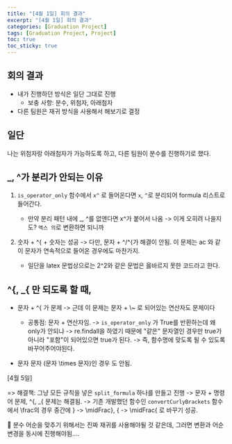 ```yaml
---
title: "[4월 1일] 회의 결과"
excerpt: "[4월 1일] 회의 결과"
categories: [Graduation Project]
tags: [Graduation Project, Project]
toc: true
toc_sticky: true
---
```


## 회의 결과

- 내가 진행하던 방식은 일단 그대로 진행
    - 보충 사항: 분수, 위첨자, 아래첨자
- 다른 팀원은 재귀 방식을 사용해서 해보기로 결정

## 일단

나는 위첨자랑 아래첨자가 가능하도록 하고, 다른 팀원이 분수를 진행하기로 했다.

## _, ^가 분리가 안되는 이유

1. `is_operator_only` 함수에서 `x^` 로 들어온다면 `x`, `^`로 분리되어 formula 리스트로 들어간다.
    - 만약 분리 패턴 내에 _, ^를 없앤다면 x^가 붙어서 나옴 -> 이게 오히려 나을지도? `엑스 의`로 변환하면 되니까

2. 숫자 + ^{ + 숫자는 성공 -> 다만, 문자 + ^/^{가 해결이 안됨. 이 문제는 ac 와 같이 문자가 연속적으로 들어온 경우에도 마찬가지.
    - 일단을 latex 문법상으로는 2^2와 같은 문법은 옳바르지 못한 코드라고 한다. 

## ^{, _{ 만 되도록 할 때,

- 문자 + ^{ 가 문제 -> 근데 이 문제는 문자 + \\~ 로 되어있는 연산자도 문제이다
    - 공통점: 문자 + 연산자임. -> `is_operator_only` 가 True를 반환하는데 왜 only가 안되냐 -> re.findall을 하였기 때문에 "같은" 문자열인 경우만 true가 아니라 "포함"이 되어있으면 true가 된다. -> 즉, 함수명에 맞도록 될 수 있도록 바꾸어주어야된다.

- 문자 문자 (문자 \times 문자)인 경우 도 안됨. 

[4월 5일] 


=> 해결책: 그냥 모든 규칙을 넣은 `split_formula` 하나를 만들고 진행 -> 문자 + 명령어 문제, ^{, _{ 문제는 해결됨. -> 기존 개발했던 함수인 `convertCurlyBrackets` 함수에서 \frac의 경우 중간에 } -> \midFrac}, { -> \midFrac{ 로 바꾸기 성공. 

🔲 분수 어순을 맞추기 위해서는 진짜 재귀를 사용해야될 것 같은데, 그러면 변환과 어순 변경을 동시에 진행해야됨....

